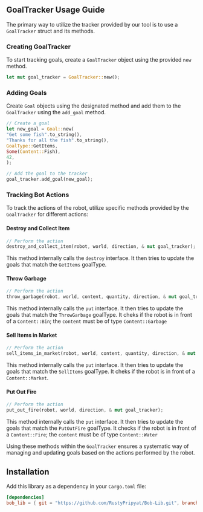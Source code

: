 ## GoalTracker Usage Guide

The primary way to utilize the tracker provided by our tool is to use a `GoalTracker` struct and its methods.

### Creating GoalTracker

To start tracking goals, create a `GoalTracker` object using the provided `new` method.

```rust
let mut goal_tracker = GoalTracker::new();
```

### Adding Goals

Create `Goal` objects using the designated method and add them to the `GoalTracker` using the `add_goal` method.

```rust
// Create a goal
let new_goal = Goal::new(
"Get some fish".to_string(),
"Thanks for all the fish".to_string(),
GoalType::GetItems,
Some(Content::Fish),
42,
);

// Add the goal to the tracker
goal_tracker.add_goal(new_goal);
```

### Tracking Bot Actions

To track the actions of the robot, utilize specific methods provided by the `GoalTracker` for different actions:

#### Destroy and Collect Item

```rust
// Perform the action
destroy_and_collect_item(robot, world, direction, & mut goal_tracker);
```

This method internally calls the `destroy` interface. It then tries to update the goals that match the `GetItems`
goalType.

#### Throw Garbage

```rust
// Perform the action
throw_garbage(robot, world, content, quantity, direction, & mut goal_tracker);
```

This method internally calls the `put` interface. It then tries to update the goals that match the `ThrowGarbage`
goalType. It cheks if the robot is in front of a `Content::Bin`; the `content` must be of type `Content::Garbage`

#### Sell Items in Market

```rust
// Perform the action
sell_items_in_market(robot, world, content, quantity, direction, & mut goal_tracker);
```

This method internally calls the `put` interface. It then tries to update the goals that match the `SellItems` goalType.
It cheks if the robot is in front of a `Content::Market`.

#### Put Out Fire

```rust
// Perform the action
put_out_fire(robot, world, direction, & mut goal_tracker);
```

This method internally calls the `put` interface. It then tries to update the goals that match the `PutOutFire`
goalType. It checks if the robot is in front of a `Content::Fire`; the `content` must be of type `Content::Water`

Using these methods within the `GoalTracker` ensures a systematic way of managing and updating goals based on the
actions performed by the robot.

## Installation

Add this library as a dependency in your `Cargo.toml` file:

```toml
[dependencies]
bob_lib = { git = "https://github.com/RustyPripyat/Bob-Lib.git", branch = "main" }
```

